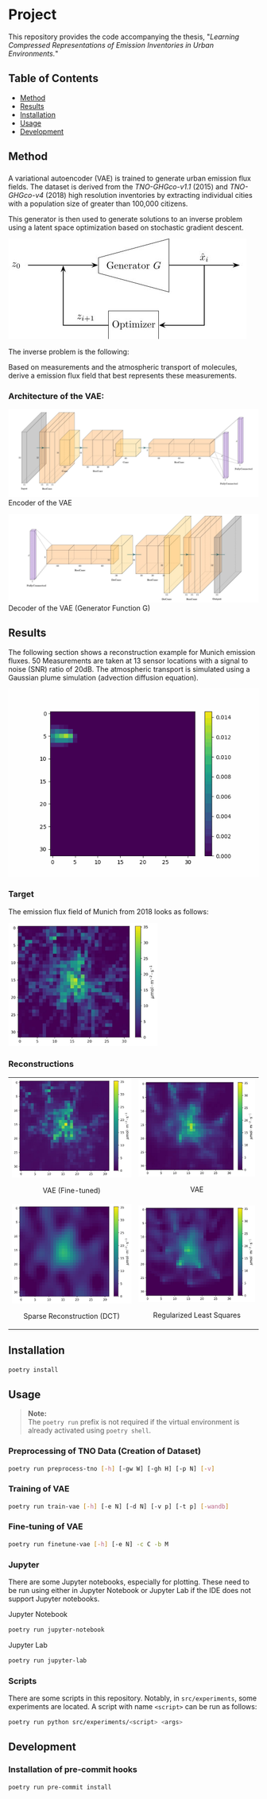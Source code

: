 # Project
This repository provides the code accompanying the thesis, "*Learning Compressed Representations of Emission Inventories in Urban Environments.*" 

## Table of Contents
- [Method](#method)
- [Results](#results)
- [Installation](#installation)
- [Usage](#usage)
- [Development](#development)

## Method
###
A variational autoencoder (VAE) is trained to generate urban emission flux fields.
The dataset is derived from the *TNO-GHGco-v1.1* (2015) and *TNO-GHGco-v4* (2018) high resolution inventories by extracting individual cities with a population size of greater than 100,000 citizens.

This generator is then used to generate solutions to an inverse problem using a latent space optimization based on stochastic gradient descent.

![image](assets/latent_variable_optimization.jpg)

The inverse problem is the following:

Based on measurements and the atmospheric transport of molecules, derive a emission flux field that best represents these measurements. 

### Architecture of the VAE:
![image](assets/final_vae_encoder.jpg)
Encoder of the VAE

![image](assets/final_vae_decoder.jpg)
Decoder of the VAE (Generator Function G)

## Results
The following section shows a reconstruction example for Munich emission fluxes.
50 Measurements are taken at 13 sensor locations with a signal to noise (SNR) ratio of 20dB.
The atmospheric transport is simulated using a Gaussian plume simulation (advection diffusion equation).

![](notebooks/experiments/generated_animations/gaussian_plume.gif)

### Target
The emission flux field of Munich from 2018 looks as follows:

<img src="assets/reconstructions_munich/target.jpg" alt="drawing" width=300/>

### Reconstructions

<table>
  <tr>
    <td>
      <img src="assets/reconstructions_munich/gen_2048_fine_tuned_snr_20_db.jpg" alt="Image 1" width="300"/>
      <p align="center">VAE (Fine-tuned)</p>
    </td>
    <td>
      <img src="assets/reconstructions_munich/gen_2048_snr_20_db.jpg" alt="Image 2" width="300"/>
      <p align="center">VAE</p>
    </td>
  </tr>
  <tr>
    <td>
      <img src="assets/reconstructions_munich/bp_dct_snr_20_db.jpg" alt="Image 3" width="300"/>
      <p align="center">Sparse Reconstruction (DCT)</p>
    </td>
    <td>
      <img src="assets/reconstructions_munich/least_squares_snr_20_db.jpg" alt="Image 4" width="300"/>
      <p align="center">Regularized Least Squares</p>
    </td>
  </tr>
</table>


## Installation
```bash
poetry install
```

## Usage
> **Note:**  
> The `poetry run` prefix is not required if the virtual environment is already activated using `poetry shell`.

### Preprocessing of TNO Data (Creation of Dataset)
```bash
poetry run preprocess-tno [-h] [-gw W] [-gh H] [-p N] [-v]
```

### Training of VAE
```bash
poetry run train-vae [-h] [-e N] [-d N] [-v p] [-t p] [-wandb]
```

### Fine-tuning of VAE
```bash
poetry run finetune-vae [-h] [-e N] -c C -b M
```

### Jupyter
There are some Jupyter notebooks, especially for plotting.
These need to be run using either in Jupyter Notebook or Jupyter Lab if the IDE does not support Jupyter notebooks.

Jupyter Notebook
```bash
poetry run jupyter-notebook
```
Jupyter Lab
```bash
poetry run jupyter-lab
```
### Scripts
There are some scripts in this repository.
Notably, in `src/experiments`, some experiments are located.
A script with name `<script>` can be run as follows:
```bash
poetry run python src/experiments/<script> <args>
```

## Development

### Installation of pre-commit hooks
```bash
poetry run pre-commit install
```


